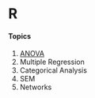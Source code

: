 # R

#### Topics
1. [ANOVA](https://github.com/dapinedo/R/tree/master/ANOVA)
2. Multiple Regression
3. Categorical Analysis
4. SEM
5. Networks
